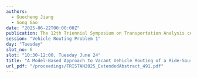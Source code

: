```yaml
---
authors:
  - Guocheng Jiang
  - Song Gao
date: "2025-06-22T00:00:00Z"
publication: The 12th Triennial Symposium on Transportation Analysis conference
session: "Vehicle Routing Problem 1"
day: "Tuesday"
slot_no: 6
slot: "10:30-12:00, Tuesday June 24"
title: "A Model-Based Approach to Vacant Vehicle Routing of a Ride-Sourcing Fleet in Transportation Networks"
url_pdf: "/proceedings/TRISTAN2025_ExtendedAbstract_491.pdf"
---
```

